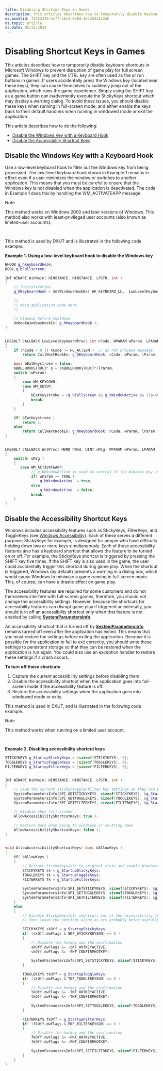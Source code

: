 ```yaml
---
title: Disabling Shortcut Keys in Games
description: This articles describes how to temporarily disable keyboard shortcuts in Microsoft Windows to prevent disruption of game play for full screen games.
ms.assetid: 732523f9-ecff-c6c2-646d-1bc3443232ab
ms.topic: article
ms.date: 05/31/2018
---
```


# Disabling Shortcut Keys in Games

This articles describes how to temporarily disable keyboard shortcuts in Microsoft Windows to prevent disruption of game play for full screen games. The SHIFT key and the CTRL key are often used as fire or run buttons in games. If users accidentally press the Windows key (located near these keys), they can cause themselves to suddenly jump out of the application, which ruins the game experience. Simply using the SHIFT key as a game button can inadvertently execute the StickyKeys shortcut which may display a warning dialog. To avoid these issues, you should disable these keys when running in full-screen mode, and either enable the keys back to their default handlers when running in windowed mode or exit the application.

This article describes how to do the following:

-   [Disable the Windows Key with a Keyboard Hook](#disable-the-windows-key-with-a-keyboard-hook)
-   [Disable the Accessibility Shortcut Keys](#disable-the-accessibility-shortcut-keys)

## Disable the Windows Key with a Keyboard Hook

Use a low-level keyboard hook to filter out the Windows key from being processed. The low-level keyboard hook shown in Example 1 remains in effect even if a user minimizes the window or switches to another application. This means that you must be careful to ensure that the Windows key is not disabled when the application is deactivated. The code in Example 1 does this by handling the WM\_ACTIVATEAPP message.

> [!Note]  
> This method works on Windows 2000 and later versions of Windows. This method also works with least-privileged user accounts (also known as limited-user accounts).

 

This method is used by DXUT and is illustrated in the following code example.

**Example 1. Using a low-level keyboard hook to disable the Windows key**


```C++
HHOOK g_hKeyboardHook;
BOOL g_bFullscreen;
 
INT WINAPI WinMain( HINSTANCE, HINSTANCE, LPSTR, int )
{
    // Initialization
    g_hKeyboardHook = SetWindowsHookEx( WH_KEYBOARD_LL,  LowLevelKeyboardProc, GetModuleHandle(NULL), 0 );
 
    // 
    // main application code here
    // 
 
    // Cleanup before shutdown
    UnhookWindowsHookEx( g_hKeyboardHook );
}
 
 
LRESULT CALLBACK LowLevelKeyboardProc( int nCode, WPARAM wParam, LPARAM lParam )
{
    if (nCode < 0 || nCode != HC_ACTION )  // do not process message 
        return CallNextHookEx( g_hKeyboardHook, nCode, wParam, lParam); 
 
    bool bEatKeystroke = false;
    KBDLLHOOKSTRUCT* p = (KBDLLHOOKSTRUCT*)lParam;
    switch (wParam) 
    {
        case WM_KEYDOWN:  
        case WM_KEYUP:    
        {
            bEatKeystroke = (g_bFullscreen && g_bWindowActive && ((p->vkCode == VK_LWIN) || (p->vkCode == VK_RWIN)));
            break;
        }
    }
 
    if( bEatKeystroke )
        return 1;
    else
        return CallNextHookEx( g_hKeyboardHook, nCode, wParam, lParam );
}
 
 
LRESULT CALLBACK WndProc( HWND hWnd, UINT uMsg, WPARAM wParam, LPARAM lParam )
{
    switch( uMsg )
    {
       case WM_ACTIVATEAPP:
            // g_bWindowActive is used to control if the Windows key is filtered by the keyboard hook or not.
            if( wParam == TRUE )
                g_bWindowActive  = true;           
            else 
                g_bWindowActive  = false;           
            break;
    }
}
```



## Disable the Accessibility Shortcut Keys

Windows includes accessibility features such as StickyKeys, FilterKeys, and ToggleKeys (see [Windows Accessibility](/previous-versions/visualstudio/visual-studio-6.0/aa227589(v=vs.60))). Each of these serves a different purpose; StickyKeys for example, is designed for people who have difficulty holding down two or more keys simultaneously. Each of these accessibility features also has a keyboard shortcut that allows the feature to be turned on or off. For example, the StickyKeys shortcut is triggered by pressing the SHIFT key five times. If the SHIFT key is also used in the game, the user could accidentally trigger this shortcut during game play. When the shortcut is triggered, Windows (by default) presents a warning in a dialog box, which would cause Windows to minimize a game running in full-screen mode. This, of course, can have a drastic effect on game play.

The accessibility features are required for some customers and do not themselves interfere with full-screen games; therefore, you should not change the accessibility settings. However, because the shortcuts for accessibility features can disrupt game play if triggered accidentally, you should turn off an accessibility shortcut only when that feature is not enabled by calling [**SystemParametersInfo**](/previous-versions/visualstudio/visual-studio-6.0/aa227580(v=vs.60)).

An accessibility shortcut that is turned off by [**SystemParametersInfo**](/previous-versions/visualstudio/visual-studio-6.0/aa227580(v=vs.60)) remains turned off even after the application has exited. This means that you must restore the settings before exiting the application. Because it is possible for the application to fail to exit correctly, you should write these settings to persistent storage so that they can be restored when the application is run again. You could also use an exception handler to restore these settings if a crash occurs.

**To turn off these shortcuts**

1.  Capture the current accessibility settings before disabling them.
2.  Disable the accessibility shortcut when the application goes into full-screen mode if the accessibility feature is off.
3.  Restore the accessibility settings when the application goes into windowed mode or exits.

This method is used in DXUT, and is illustrated in the following code example.

> [!Note]  
> This method works when running on a limited user account.

 

**Example 2. Disabling accessibility shortcut keys**


```C++
STICKYKEYS g_StartupStickyKeys = {sizeof(STICKYKEYS), 0};
TOGGLEKEYS g_StartupToggleKeys = {sizeof(TOGGLEKEYS), 0};
FILTERKEYS g_StartupFilterKeys = {sizeof(FILTERKEYS), 0};    
 
 
INT WINAPI WinMain( HINSTANCE, HINSTANCE, LPSTR, int )
{
    // Save the current sticky/toggle/filter key settings so they can be restored them later
    SystemParametersInfo(SPI_GETSTICKYKEYS, sizeof(STICKYKEYS), &g_StartupStickyKeys, 0);
    SystemParametersInfo(SPI_GETTOGGLEKEYS, sizeof(TOGGLEKEYS), &g_StartupToggleKeys, 0);
    SystemParametersInfo(SPI_GETFILTERKEYS, sizeof(FILTERKEYS), &g_StartupFilterKeys, 0);
 
    // Disable when full screen
    AllowAccessibilityShortcutKeys( true );
 
    // Restore back when going to windowed or shutting down
    AllowAccessibilityShortcutKeys( false );
}
 
 
void AllowAccessibilityShortcutKeys( bool bAllowKeys )
{
    if( bAllowKeys )
    {
        // Restore StickyKeys/etc to original state and enable Windows key      
        STICKYKEYS sk = g_StartupStickyKeys;
        TOGGLEKEYS tk = g_StartupToggleKeys;
        FILTERKEYS fk = g_StartupFilterKeys;
        
        SystemParametersInfo(SPI_SETSTICKYKEYS, sizeof(STICKYKEYS), &g_StartupStickyKeys, 0);
        SystemParametersInfo(SPI_SETTOGGLEKEYS, sizeof(TOGGLEKEYS), &g_StartupToggleKeys, 0);
        SystemParametersInfo(SPI_SETFILTERKEYS, sizeof(FILTERKEYS), &g_StartupFilterKeys, 0);
    }
    else
    {
        // Disable StickyKeys/etc shortcuts but if the accessibility feature is on, 
        // then leave the settings alone as its probably being usefully used
 
        STICKYKEYS skOff = g_StartupStickyKeys;
        if( (skOff.dwFlags & SKF_STICKYKEYSON) == 0 )
        {
            // Disable the hotkey and the confirmation
            skOff.dwFlags &= ~SKF_HOTKEYACTIVE;
            skOff.dwFlags &= ~SKF_CONFIRMHOTKEY;
 
            SystemParametersInfo(SPI_SETSTICKYKEYS, sizeof(STICKYKEYS), &skOff, 0);
        }
 
        TOGGLEKEYS tkOff = g_StartupToggleKeys;
        if( (tkOff.dwFlags & TKF_TOGGLEKEYSON) == 0 )
        {
            // Disable the hotkey and the confirmation
            tkOff.dwFlags &= ~TKF_HOTKEYACTIVE;
            tkOff.dwFlags &= ~TKF_CONFIRMHOTKEY;
 
            SystemParametersInfo(SPI_SETTOGGLEKEYS, sizeof(TOGGLEKEYS), &tkOff, 0);
        }
 
        FILTERKEYS fkOff = g_StartupFilterKeys;
        if( (fkOff.dwFlags & FKF_FILTERKEYSON) == 0 )
        {
            // Disable the hotkey and the confirmation
            fkOff.dwFlags &= ~FKF_HOTKEYACTIVE;
            fkOff.dwFlags &= ~FKF_CONFIRMHOTKEY;
 
            SystemParametersInfo(SPI_SETFILTERKEYS, sizeof(FILTERKEYS), &fkOff, 0);
        }
    }
}
```



 

 